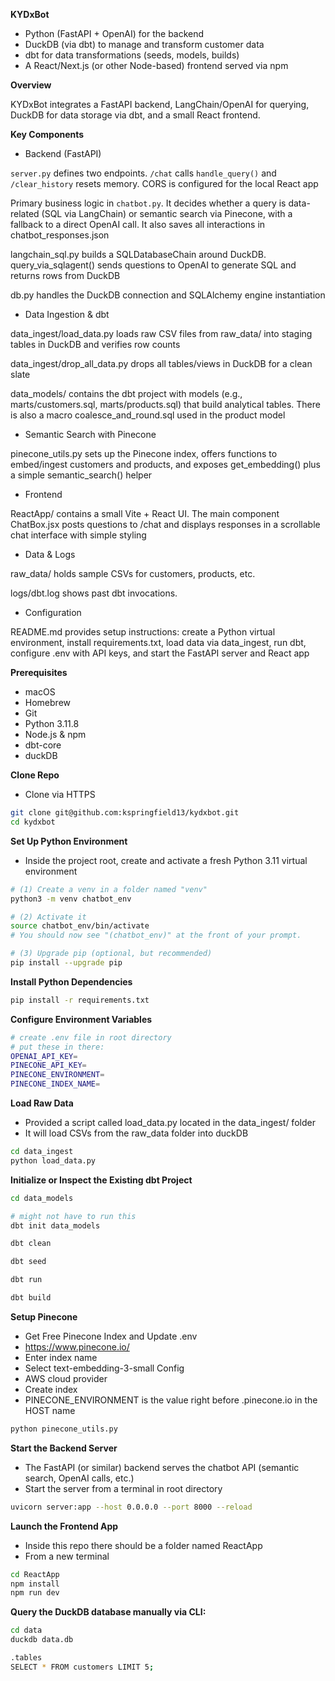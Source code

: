**KYDxBot**

* Python (FastAPI + OpenAI) for the backend
* DuckDB (via dbt) to manage and transform customer data
* dbt for data transformations (seeds, models, builds)
* A React/Next.js (or other Node-based) frontend served via npm

**Overview**

KYDxBot integrates a FastAPI backend, LangChain/OpenAI for querying, DuckDB for data storage via dbt, and a small React frontend.

**Key Components**

* Backend (FastAPI)

```server.py``` defines two endpoints. ```/chat``` calls ```handle_query()``` and ```/clear_history``` resets memory. CORS is configured for the local React app

Primary business logic in ```chatbot.py```. It decides whether a query is data-related (SQL via LangChain) or semantic search via Pinecone, with a fallback to a direct OpenAI call. It also saves all interactions in chatbot_responses.json

langchain_sql.py builds a SQLDatabaseChain around DuckDB. query_via_sqlagent() sends questions to OpenAI to generate SQL and returns rows from DuckDB

db.py handles the DuckDB connection and SQLAlchemy engine instantiation

* Data Ingestion & dbt

data_ingest/load_data.py loads raw CSV files from raw_data/ into staging tables in DuckDB and verifies row counts

data_ingest/drop_all_data.py drops all tables/views in DuckDB for a clean slate

data_models/ contains the dbt project with models (e.g., marts/customers.sql, marts/products.sql) that build analytical tables. There is also a macro coalesce_and_round.sql used in the product model

* Semantic Search with Pinecone

pinecone_utils.py sets up the Pinecone index, offers functions to embed/ingest customers and products, and exposes get_embedding() plus a simple semantic_search() helper

* Frontend

ReactApp/ contains a small Vite + React UI. The main component ChatBox.jsx posts questions to /chat and displays responses in a scrollable chat interface with simple styling

* Data & Logs

raw_data/ holds sample CSVs for customers, products, etc.

logs/dbt.log shows past dbt invocations.

* Configuration

README.md provides setup instructions: create a Python virtual environment, install requirements.txt, load data via data_ingest, run dbt, configure .env with API keys, and start the FastAPI server and React app


**Prerequisites**

* macOS
* Homebrew
* Git
* Python 3.11.8
* Node.js & npm
* dbt-core
* duckDB

**Clone Repo**

* Clone via HTTPS

```bash
git clone git@github.com:kspringfield13/kydxbot.git
cd kydxbot
```

**Set Up Python Environment**

* Inside the project root, create and activate a fresh Python 3.11 virtual environment

```bash
# (1) Create a venv in a folder named "venv"
python3 -m venv chatbot_env

# (2) Activate it
source chatbot_env/bin/activate
# You should now see "(chatbot_env)" at the front of your prompt.

# (3) Upgrade pip (optional, but recommended)
pip install --upgrade pip
```

**Install Python Dependencies**

```bash
pip install -r requirements.txt
```

**Configure Environment Variables**

```bash
# create .env file in root directory
# put these in there:
OPENAI_API_KEY=
PINECONE_API_KEY=
PINECONE_ENVIRONMENT=
PINECONE_INDEX_NAME=
```

**Load Raw Data**

* Provided a script called load_data.py located in the data_ingest/ folder
* It will load CSVs from the raw_data folder into duckDB

```bash
cd data_ingest
python load_data.py
```

**Initialize or Inspect the Existing dbt Project**

```bash
cd data_models

# might not have to run this
dbt init data_models

dbt clean

dbt seed

dbt run

dbt build
```

**Setup Pinecone**

* Get Free Pinecone Index and Update .env
* https://www.pinecone.io/
* Enter index name
* Select text-embedding-3-small Config
* AWS cloud provider
* Create index
* PINECONE_ENVIRONMENT is the value right before .pinecone.io in the HOST name

```bash
python pinecone_utils.py
```

**Start the Backend Server**

* The FastAPI (or similar) backend serves the chatbot API (semantic search, OpenAI calls, etc.)
* Start the server from a terminal in root directory

```bash
uvicorn server:app --host 0.0.0.0 --port 8000 --reload
```

**Launch the Frontend App**

* Inside this repo there should be a folder named ReactApp
* From a new terminal

```bash
cd ReactApp
npm install
npm run dev
```

**Query the DuckDB database manually via CLI:**

```bash
cd data
duckdb data.db

.tables
SELECT * FROM customers LIMIT 5;
```
